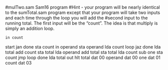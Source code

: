 #mulTwo.sam Sam16 program 
#Hint - your program will be nearly identical to the sumTotal.sam program except that your program will take two inputs and each time through the loop you will add the #second input to the running total. The first input will be the “count”. The idea is that multiply is simply an addition loop.

    in count
start	jan	done
	sta	count
    in  operand
    sta operand
    lda count
loop    jaz done
	lda	total
	add	count
	sta	total
    lda operand
    add total
    sta total
	lda	count
	sub	one
	sta	count
	jmp	loop
done	lda	total
	out
	hlt
total	dat	00
operand dat 00
one	    dat	01
count	dat	03
